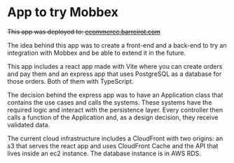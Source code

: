 # App to try Mobbex

<del>This app was deployed to: [ecommerce.barreirot.com](https://ecommerce.barreirot.com)</del>

The idea behind this app was to create a front-end and a back-end to try an integration with Mobbex and be able to extend it in the future.

This app includes a react app made with Vite where you can create orders and pay them and an express app that uses PostgreSQL as a database for those orders.
Both of them with TypeScript.

The decision behind the express app was to have an Application class that contains the use cases and calls the systems. These systems have the required logic and interact with the persistence layer.
Every controller then calls a function of the Application and, as a design decision, they receive validated data.

The current cloud infrastructure includes a CloudFront with two origins: an s3 that serves the react app and uses CloudFront Cache and the API that lives inside an ec2 instance. The database instance is in AWS RDS.
